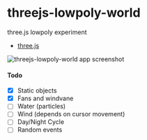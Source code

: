 # threejs-lowpoly-world
three.js lowpoly experiment


* [three.js](https://threejs.org/)


![threejs-lowpoly-world app screenshot](https://image.ibb.co/jruoMG/threejs_lowpoly_world.jpg)


#### Todo
- [x] Static objects
- [x] Fans and windvane
- [ ] Water (particles)
- [ ] Wind (depends on cursor movement)
- [ ] Day/Night Cycle
- [ ] Random events